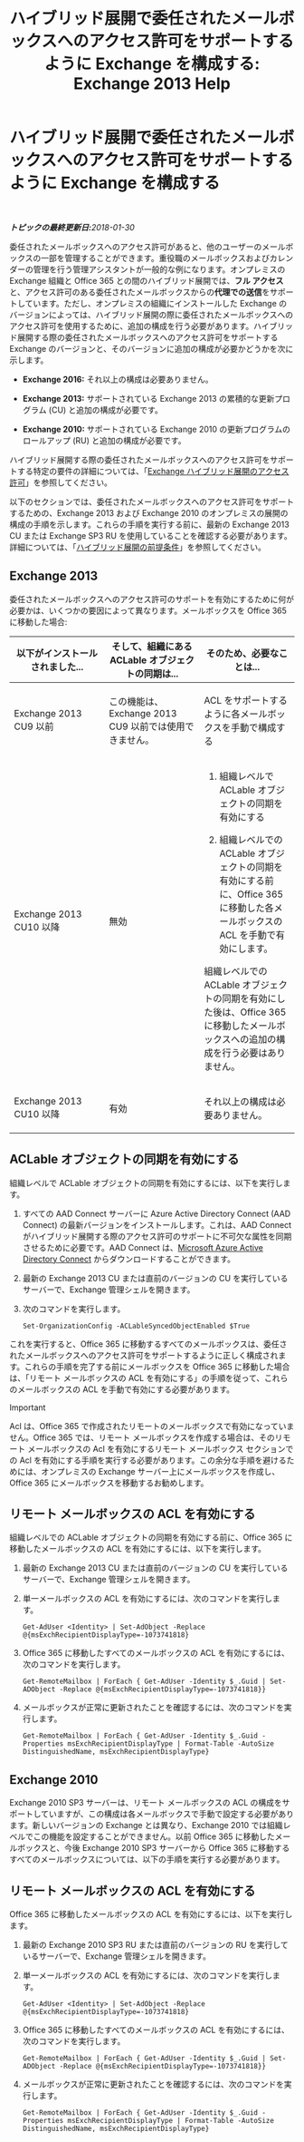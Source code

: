 ﻿---
title: 'ハイブリッド展開で委任されたメールボックスへのアクセス許可をサポートするように Exchange を構成する: Exchange 2013 Help'
TOCTitle: ハイブリッド展開で委任されたメールボックスへのアクセス許可をサポートするように Exchange を構成する
ms:assetid: a2a10cb3-4557-4ff5-8191-c653522f4512
ms:mtpsurl: https://technet.microsoft.com/ja-jp/library/Mt784505(v=EXCHG.150)
ms:contentKeyID: 74447330
ms.date: 05/22/2018
mtps_version: v=EXCHG.150
ms.translationtype: MT
---

# ハイブリッド展開で委任されたメールボックスへのアクセス許可をサポートするように Exchange を構成する

 

_<strong>トピックの最終更新日:</strong>2018-01-30_

委任されたメールボックスへのアクセス許可があると、他のユーザーのメールボックスの一部を管理することができます。重役職のメールボックスおよびカレンダーの管理を行う管理アシスタントが一般的な例になります。オンプレミスの Exchange 組織と Office 365 との間のハイブリッド展開では、**フル アクセス**と、アクセス許可のある委任されたメールボックスからの**代理での送信**をサポートしています。ただし、オンプレミスの組織にインストールした Exchange のバージョンによっては、ハイブリッド展開の際に委任されたメールボックスへのアクセス許可を使用するために、追加の構成を行う必要があります。ハイブリッド展開する際の委任されたメールボックスへのアクセス許可をサポートする Exchange のバージョンと、そのバージョンに追加の構成が必要かどうかを次に示します。

  - **Exchange 2016:** それ以上の構成は必要ありません。

  - **Exchange 2013:** サポートされている Exchange 2013 の累積的な更新プログラム (CU) と追加の構成が必要です。

  - **Exchange 2010:** サポートされている Exchange 2010 の更新プログラムのロールアップ (RU) と追加の構成が必要です。

ハイブリッド展開する際の委任されたメールボックスへのアクセス許可をサポートする特定の要件の詳細については、「[Exchange ハイブリッド展開のアクセス許可](permissions-in-exchange-hybrid-deployments-exchange-2013-help.md)」を参照してください。

以下のセクションでは、委任されたメールボックスへのアクセス許可をサポートするための、Exchange 2013 および Exchange 2010 のオンプレミスの展開の構成の手順を示します。これらの手順を実行する前に、最新の Exchange 2013 CU または Exchange SP3 RU を使用していることを確認する必要があります。詳細については、「[ハイブリッド展開の前提条件](hybrid-deployment-prerequisites-exchange-2013-help.md)」を参照してください。

## Exchange 2013

委任されたメールボックスへのアクセス許可のサポートを有効にするために何が必要かは、いくつかの要因によって異なります。メールボックスを Office 365 に移動した場合:


<table>
<colgroup>
<col style="width: 33%" />
<col style="width: 33%" />
<col style="width: 33%" />
</colgroup>
<thead>
<tr class="header">
<th>以下がインストールされました...</th>
<th>そして、組織にある ACLable オブジェクトの同期は...</th>
<th>そのため、必要なことは...</th>
</tr>
</thead>
<tbody>
<tr class="odd">
<td><p>Exchange 2013 CU9 以前</p></td>
<td><p>この機能は、Exchange 2013 CU9 以前では使用できません。</p></td>
<td><p>ACL をサポートするように各メールボックスを手動で構成する</p></td>
</tr>
<tr class="even">
<td><p>Exchange 2013 CU10 以降</p></td>
<td><p>無効</p></td>
<td><ol>
<li><p>組織レベルで ACLable オブジェクトの同期を有効にする</p></li>
<li><p>組織レベルでの ACLable オブジェクトの同期を有効にする前に、Office 365 に移動した各メールボックスの ACL を手動で有効にします。</p></li>
</ol>
<p>組織レベルでの ACLable オブジェクトの同期を有効にした後は、Office 365 に移動したメールボックスへの追加の構成を行う必要はありません。</p></td>
</tr>
<tr class="odd">
<td><p>Exchange 2013 CU10 以降</p></td>
<td><p>有効</p></td>
<td><p>それ以上の構成は必要ありません。</p></td>
</tr>
</tbody>
</table>


## ACLable オブジェクトの同期を有効にする

組織レベルで ACLable オブジェクトの同期を有効にするには、以下を実行します。

1.  すべての AAD Connect サーバーに Azure Active Directory Connect (AAD Connect) の最新バージョンをインストールします。これは、AAD Connect がハイブリッド展開する際のアクセス許可のサポートに不可欠な属性を同期させるために必要です。AAD Connect は、[Microsoft Azure Active Directory Connect](http://go.microsoft.com/fwlink/p/?linkid=510956) からダウンロードすることができます。

2.  最新の Exchange 2013 CU または直前のバージョンの CU を実行しているサーバーで、Exchange 管理シェルを開きます。

3.  次のコマンドを実行します。
    
        Set-OrganizationConfig -ACLableSyncedObjectEnabled $True

これを実行すると、Office 365 に移動するすべてのメールボックスは、委任されたメールボックスへのアクセス許可をサポートするように正しく構成されます。これらの手順を完了する前にメールボックスを Office 365 に移動した場合は、「リモート メールボックスの ACL を有効にする」の手順を従って、これらのメールボックスの ACL を手動で有効にする必要があります。


> [!IMPORTANT]
> Acl は、Office 365 で作成されたリモートのメールボックスで有効になっていません。Office 365 では、リモート メールボックスを作成する場合は、そのリモート メールボックスの Acl を有効にするリモート メールボックス セクションでの Acl を有効にする手順を実行する必要があります。この余分な手順を避けるためには、オンプレミスの Exchange サーバー上にメールボックスを作成し、Office 365 にメールボックスを移動するお勧めします。



## リモート メールボックスの ACL を有効にする

組織レベルでの ACLable オブジェクトの同期を有効にする前に、Office 365 に移動したメールボックスの ACL を有効にするには、以下を実行します。

1.  最新の Exchange 2013 CU または直前のバージョンの CU を実行しているサーバーで、Exchange 管理シェルを開きます。

2.  単一メールボックスの ACL を有効にするには、次のコマンドを実行します。
    
        Get-AdUser <Identity> | Set-AdObject -Replace @{msExchRecipientDisplayType=-1073741818}

3.  Office 365 に移動したすべてのメールボックスの ACL を有効にするには、次のコマンドを実行します。
    
        Get-RemoteMailbox | ForEach { Get-AdUser -Identity $_.Guid | Set-ADObject -Replace @{msExchRecipientDisplayType=-1073741818}}

4.  メールボックスが正常に更新されたことを確認するには、次のコマンドを実行します。
    
        Get-RemoteMailbox | ForEach { Get-AdUser -Identity $_.Guid -Properties msExchRecipientDisplayType | Format-Table -AutoSize DistinguishedName, msExchRecipientDisplayType}

## Exchange 2010

Exchange 2010 SP3 サーバーは、リモート メールボックスの ACL の構成をサポートしていますが、この構成は各メールボックスで手動で設定する必要があります。新しいバージョンの Exchange とは異なり、Exchange 2010 では組織レベルでこの機能を設定することができません。以前 Office 365 に移動したメールボックスと、今後 Exchange 2010 SP3 サーバーから Office 365 に移動するすべてのメールボックスについては、以下の手順を実行する必要があります。

## リモート メールボックスの ACL を有効にする

Office 365 に移動したメールボックスの ACL を有効にするには、以下を実行します。

1.  最新の Exchange 2010 SP3 RU または直前のバージョンの RU を実行しているサーバーで、Exchange 管理シェルを開きます。

2.  単一メールボックスの ACL を有効にするには、次のコマンドを実行します。
    
        Get-AdUser <Identity> | Set-AdObject -Replace @{msExchRecipientDisplayType=-1073741818}

3.  Office 365 に移動したすべてのメールボックスの ACL を有効にするには、次のコマンドを実行します。
    
        Get-RemoteMailbox | ForEach { Get-AdUser -Identity $_.Guid | Set-ADObject -Replace @{msExchRecipientDisplayType=-1073741818}}

4.  メールボックスが正常に更新されたことを確認するには、次のコマンドを実行します。
    
        Get-RemoteMailbox | ForEach { Get-AdUser -Identity $_.Guid -Properties msExchRecipientDisplayType | Format-Table -AutoSize DistinguishedName, msExchRecipientDisplayType}

